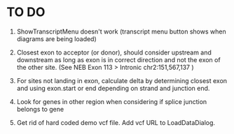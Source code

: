 # TO DO

1. ShowTranscriptMenu doesn't work (transcript menu button shows when diagrams are being loaded)

2. Closest exon to acceptor (or donor), should consider upstream and downstream as long as exon is in correct direction and not the exon of the other site. (See NEB Exon 113 > Intronic chr2:151,567,137
)

3. For sites not landing in exon, calculate delta by determining closest exon and using exon.start or end depending on strand and junction end.


4. Look for genes in other region when considering if splice junction belongs to gene 

5. Get rid of hard coded demo vcf file. Add vcf URL to LoadDataDialog.